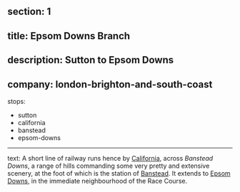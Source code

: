 ﻿section: 1
----
title: Epsom Downs Branch
----
description: Sutton to Epsom Downs
----
company: london-brighton-and-south-coast
----
stops:
- sutton
- california
- banstead
- epsom-downs
----
text: A short line of railway runs hence by [California](/stations/california), across *Banstead Downs*, a range of hills commanding some very pretty and extensive scenery, at the foot of which is the station of [Banstead](/stations/banstead). It extends to [Epsom Downs](/stations/epsom-downs), in the immediate neighbourhood of the Race Course.
